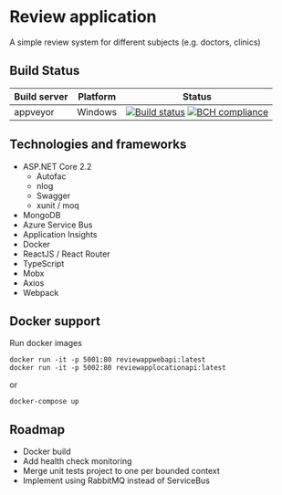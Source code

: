 # Review application
A simple review system for different subjects (e.g. doctors, clinics)

## Build Status
| Build server| Platform       | Status      |
|-------------|----------------|-------------|
| appveyor    | Windows        |[![Build status](https://ci.appveyor.com/api/projects/status/84djajia77jann58?svg=true)](https://ci.appveyor.com/project/linuxchata/review-app/branch/master) [![BCH compliance](https://bettercodehub.com/edge/badge/linuxchata/review-app?branch=master)](https://bettercodehub.com/) |

## Technologies and frameworks
* ASP.NET Core 2.2
    * Autofac
    * nlog
    * Swagger
    * xunit / moq
* MongoDB
* Azure Service Bus
* Application Insights
* Docker
* ReactJS / React Router
* TypeScript
* Mobx
* Axios
* Webpack

## Docker support
Run docker images
```
docker run -it -p 5001:80 reviewappwebapi:latest
docker run -it -p 5002:80 reviewapplocationapi:latest
```
or
```
docker-compose up
```

## Roadmap
* Docker build
* Add health check monitoring
* Merge unit tests project to one per bounded context
* Implement using RabbitMQ instead of ServiceBus
